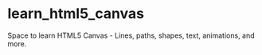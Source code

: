 # learn_html5_canvas
Space to learn HTML5 Canvas - Lines, paths, shapes, text, animations, and more.

